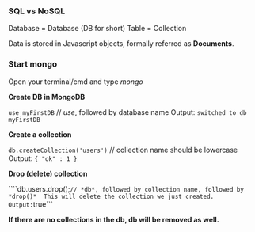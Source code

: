 
### SQL vs NoSQL

Database = Database (DB for short)
Table = Collection

Data is stored in Javascript objects, formally referred as **Documents**.


### Start mongo

Open your terminal/cmd and type *mongo*

**Create DB in MongoDB**

```use myFirstDB``` // *use*, followed by database name
Output: ```switched to db myFirstDB```

**Create a collection**

```db.createCollection('users')``` // collection name should be lowercase
Output: ```{ "ok" : 1 }```

**Drop (delete) collection**

````db.users.drop();``` // *db*, followed by collection name, followed by *drop()* 
This will delete the collection we just created.
Output: ```true```

**If there are no collections in the db, db will be removed as well.**
